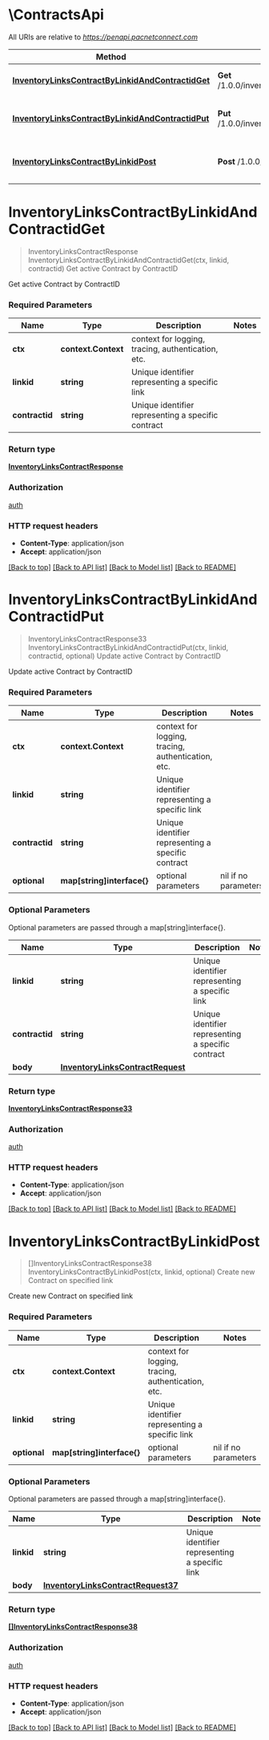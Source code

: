 # \ContractsApi

All URIs are relative to *https://penapi.pacnetconnect.com*

Method | HTTP request | Description
------------- | ------------- | -------------
[**InventoryLinksContractByLinkidAndContractidGet**](ContractsApi.md#InventoryLinksContractByLinkidAndContractidGet) | **Get** /1.0.0/inventory/links/{linkid}/contract/{contractid} | Get active Contract by ContractID
[**InventoryLinksContractByLinkidAndContractidPut**](ContractsApi.md#InventoryLinksContractByLinkidAndContractidPut) | **Put** /1.0.0/inventory/links/{linkid}/contract/{contractid} | Update active Contract by ContractID
[**InventoryLinksContractByLinkidPost**](ContractsApi.md#InventoryLinksContractByLinkidPost) | **Post** /1.0.0/inventory/links/{linkid}/contract | Create new Contract on specified link


# **InventoryLinksContractByLinkidAndContractidGet**
> InventoryLinksContractResponse InventoryLinksContractByLinkidAndContractidGet(ctx, linkid, contractid)
Get active Contract by ContractID

Get active Contract by ContractID

### Required Parameters

Name | Type | Description  | Notes
------------- | ------------- | ------------- | -------------
 **ctx** | **context.Context** | context for logging, tracing, authentication, etc.
  **linkid** | **string**| Unique identifier representing a specific link | 
  **contractid** | **string**| Unique identifier representing a specific contract | 

### Return type

[**InventoryLinksContractResponse**](InventoryLinksContractResponse.md)

### Authorization

[auth](../README.md#auth)

### HTTP request headers

 - **Content-Type**: application/json
 - **Accept**: application/json

[[Back to top]](#) [[Back to API list]](../README.md#documentation-for-api-endpoints) [[Back to Model list]](../README.md#documentation-for-models) [[Back to README]](../README.md)

# **InventoryLinksContractByLinkidAndContractidPut**
> InventoryLinksContractResponse33 InventoryLinksContractByLinkidAndContractidPut(ctx, linkid, contractid, optional)
Update active Contract by ContractID

Update active Contract by ContractID

### Required Parameters

Name | Type | Description  | Notes
------------- | ------------- | ------------- | -------------
 **ctx** | **context.Context** | context for logging, tracing, authentication, etc.
  **linkid** | **string**| Unique identifier representing a specific link | 
  **contractid** | **string**| Unique identifier representing a specific contract | 
 **optional** | **map[string]interface{}** | optional parameters | nil if no parameters

### Optional Parameters
Optional parameters are passed through a map[string]interface{}.

Name | Type | Description  | Notes
------------- | ------------- | ------------- | -------------
 **linkid** | **string**| Unique identifier representing a specific link | 
 **contractid** | **string**| Unique identifier representing a specific contract | 
 **body** | [**InventoryLinksContractRequest**](InventoryLinksContractRequest.md)|  | 

### Return type

[**InventoryLinksContractResponse33**](InventoryLinksContractResponse33.md)

### Authorization

[auth](../README.md#auth)

### HTTP request headers

 - **Content-Type**: application/json
 - **Accept**: application/json

[[Back to top]](#) [[Back to API list]](../README.md#documentation-for-api-endpoints) [[Back to Model list]](../README.md#documentation-for-models) [[Back to README]](../README.md)

# **InventoryLinksContractByLinkidPost**
> []InventoryLinksContractResponse38 InventoryLinksContractByLinkidPost(ctx, linkid, optional)
Create new Contract on specified link

Create new Contract on specified link

### Required Parameters

Name | Type | Description  | Notes
------------- | ------------- | ------------- | -------------
 **ctx** | **context.Context** | context for logging, tracing, authentication, etc.
  **linkid** | **string**| Unique identifier representing a specific link | 
 **optional** | **map[string]interface{}** | optional parameters | nil if no parameters

### Optional Parameters
Optional parameters are passed through a map[string]interface{}.

Name | Type | Description  | Notes
------------- | ------------- | ------------- | -------------
 **linkid** | **string**| Unique identifier representing a specific link | 
 **body** | [**InventoryLinksContractRequest37**](InventoryLinksContractRequest37.md)|  | 

### Return type

[**[]InventoryLinksContractResponse38**](InventoryLinksContractResponse38.md)

### Authorization

[auth](../README.md#auth)

### HTTP request headers

 - **Content-Type**: application/json
 - **Accept**: application/json

[[Back to top]](#) [[Back to API list]](../README.md#documentation-for-api-endpoints) [[Back to Model list]](../README.md#documentation-for-models) [[Back to README]](../README.md)


